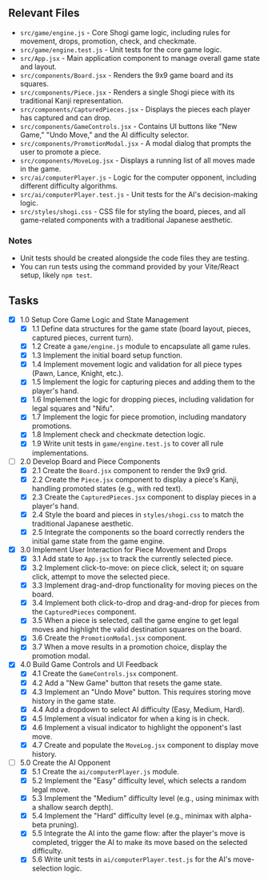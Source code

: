 ## Relevant Files

- `src/game/engine.js` - Core Shogi game logic, including rules for movement, drops, promotion, check, and checkmate.
- `src/game/engine.test.js` - Unit tests for the core game logic.
- `src/App.jsx` - Main application component to manage overall game state and layout.
- `src/components/Board.jsx` - Renders the 9x9 game board and its squares.
- `src/components/Piece.jsx` - Renders a single Shogi piece with its traditional Kanji representation.
- `src/components/CapturedPieces.jsx` - Displays the pieces each player has captured and can drop.
- `src/components/GameControls.jsx` - Contains UI buttons like "New Game," "Undo Move," and the AI difficulty selector.
- `src/components/PromotionModal.jsx` - A modal dialog that prompts the user to promote a piece.
- `src/components/MoveLog.jsx` - Displays a running list of all moves made in the game.
- `src/ai/computerPlayer.js` - Logic for the computer opponent, including different difficulty algorithms.
- `src/ai/computerPlayer.test.js` - Unit tests for the AI's decision-making logic.
- `src/styles/shogi.css` - CSS file for styling the board, pieces, and all game-related components with a traditional Japanese aesthetic.

### Notes

- Unit tests should be created alongside the code files they are testing.
- You can run tests using the command provided by your Vite/React setup, likely `npm test`.

## Tasks

- [x] 1.0 Setup Core Game Logic and State Management
  - [x] 1.1 Define data structures for the game state (board layout, pieces, captured pieces, current turn).
  - [x] 1.2 Create a `game/engine.js` module to encapsulate all game rules.
  - [x] 1.3 Implement the initial board setup function.
  - [x] 1.4 Implement movement logic and validation for all piece types (Pawn, Lance, Knight, etc.).
  - [x] 1.5 Implement the logic for capturing pieces and adding them to the player's hand.
  - [x] 1.6 Implement the logic for dropping pieces, including validation for legal squares and "Nifu".
  - [x] 1.7 Implement the logic for piece promotion, including mandatory promotions.
  - [x] 1.8 Implement check and checkmate detection logic.
  - [x] 1.9 Write unit tests in `game/engine.test.js` to cover all rule implementations.

- [ ] 2.0 Develop Board and Piece Components
  - [x] 2.1 Create the `Board.jsx` component to render the 9x9 grid.
  - [x] 2.2 Create the `Piece.jsx` component to display a piece's Kanji, handling promoted states (e.g., with red text).
  - [x] 2.3 Create the `CapturedPieces.jsx` component to display pieces in a player's hand.
  - [x] 2.4 Style the board and pieces in `styles/shogi.css` to match the traditional Japanese aesthetic.
  - [x] 2.5 Integrate the components so the board correctly renders the initial game state from the game engine.

- [x] 3.0 Implement User Interaction for Piece Movement and Drops
  - [x] 3.1 Add state to `App.jsx` to track the currently selected piece.
  - [x] 3.2 Implement click-to-move: on piece click, select it; on square click, attempt to move the selected piece.
  - [x] 3.3 Implement drag-and-drop functionality for moving pieces on the board.
  - [x] 3.4 Implement both click-to-drop and drag-and-drop for pieces from the `CapturedPieces` component.
  - [x] 3.5 When a piece is selected, call the game engine to get legal moves and highlight the valid destination squares on the board.
  - [x] 3.6 Create the `PromotionModal.jsx` component.
  - [x] 3.7 When a move results in a promotion choice, display the promotion modal.

- [x] 4.0 Build Game Controls and UI Feedback
  - [x] 4.1 Create the `GameControls.jsx` component.
  - [x] 4.2 Add a "New Game" button that resets the game state.
  - [x] 4.3 Implement an "Undo Move" button. This requires storing move history in the game state.
  - [x] 4.4 Add a dropdown to select AI difficulty (Easy, Medium, Hard).
  - [x] 4.5 Implement a visual indicator for when a king is in check.
  - [x] 4.6 Implement a visual indicator to highlight the opponent's last move.
  - [x] 4.7 Create and populate the `MoveLog.jsx` component to display move history.

- [ ] 5.0 Create the AI Opponent
  - [x] 5.1 Create the `ai/computerPlayer.js` module.
  - [x] 5.2 Implement the "Easy" difficulty level, which selects a random legal move.
  - [x] 5.3 Implement the "Medium" difficulty level (e.g., using minimax with a shallow search depth).
  - [x] 5.4 Implement the "Hard" difficulty level (e.g., minimax with alpha-beta pruning).
  - [x] 5.5 Integrate the AI into the game flow: after the player's move is completed, trigger the AI to make its move based on the selected difficulty.
  - [x] 5.6 Write unit tests in `ai/computerPlayer.test.js` for the AI's move-selection logic.